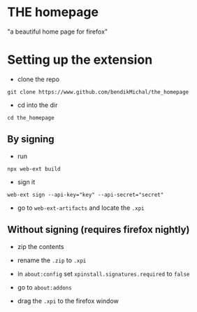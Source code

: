 
# THE homepage
"a beautiful home page for firefox"

# Setting up the extension
- clone the repo
```
git clone https://www.github.com/bendikMichal/the_homepage
```
- cd into the dir
```
cd the_homepage
```

## By signing
- run
```
npx web-ext build
```
- sign it
```
web-ext sign --api-key="key" --api-secret="secret"
```
- go to `web-ext-artifacts` and locate the `.xpi`

## Without signing (requires firefox nightly)
- zip the contents
- rename the `.zip` to `.xpi`
- in `about:config` set `xpinstall.signatures.required` to `false`

- go to `about:addons`
- drag the `.xpi` to the firefox window

